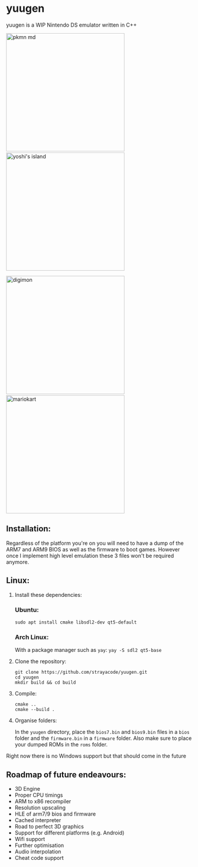 # yuugen

yuugen is a WIP Nintendo DS emulator written in C++

<img src="img/image1.png" width="320" alt="pkmn md" />&nbsp;
<img src="img/image2.png" width="320" alt="yoshi's island" />

<img src="img/image3.png" width="320" alt="digimon" />&nbsp;
<img src="img/image4.png" width="320" alt="mariokart" />

## Installation:
Regardless of the platform you're on you will need to have a dump of the ARM7 and ARM9 BIOS as well as the firmware to boot games. However once I implement high level emulation these 3 files won't be required anymore.

## Linux:
1. Install these dependencies:
    ### Ubuntu:
    ```sudo apt install cmake libsdl2-dev qt5-default```

    ### Arch Linux:
    With a package manager such as ```yay```:
    ```yay -S sdl2 qt5-base```
2. Clone the repository:
    ```
    git clone https://github.com/strayacode/yuugen.git 
    cd yuugen
    mkdir build && cd build
    ```
3. Compile:
    ```
    cmake ..
    cmake --build .
    ```
4. Organise folders:

    In the ```yuugen``` directory, place the ```bios7.bin``` and ```bios9.bin``` files in a ```bios``` folder and the ```firmware.bin``` in a ```firmware``` folder. Also make sure to place your dumped ROMs in the ```roms``` folder.

Right now there is no Windows support but that should come in the future

## Roadmap of future endeavours:
- 3D Engine
- Proper CPU timings
- ARM to x86 recompiler
- Resolution upscaling
- HLE of arm7/9 bios and firmware
- Cached interpreter
- Road to perfect 3D graphics
- Support for different platforms (e.g. Android)
- Wifi support
- Further optimisation
- Audio interpolation
- Cheat code support




